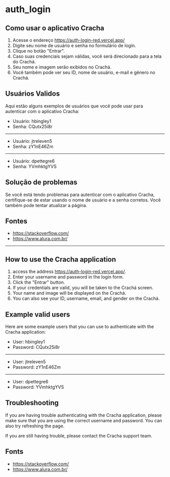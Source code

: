 # auth_login
## Como usar o aplicativo Cracha

1. Acesse o endereço https://auth-login-red.vercel.app/
2. Digite seu nome de usuário e senha no formulário de login.
3. Clique no botão "Entrar".
4. Caso suas credenciais sejam válidas, você será direcionado para a tela do Crachá.
5. Seu nome e imagem serão exibidos no Crachá.
6. Você também pode ver seu ID, nome de usuário, e-mail e gênero no Crachá.

## Usuários Validos

Aqui estão alguns exemplos de usuários que você pode usar para autenticar com o aplicativo Cracha:

* Usuário: hbingley1
* Senha: CQutx25i8r
------------------------------------------
* Usuário: jtreleven5
* Senha: zY1nE46Zm
------------------------------------------
* Usuário: dpettegre6
* Senha: YVmhktgYVS

## Solução de problemas

Se você está tendo problemas para autenticar com o aplicativo Cracha, certifique-se de estar usando o nome de usuário e a senha corretos. Você também pode tentar atualizar a página.

## Fontes
* https://stackoverflow.com/
* https://www.alura.com.br/
---------------------------------------------------------------------------------------------------------------------------------------------------

## How to use the Cracha application

1. access the address  https://auth-login-red.vercel.app/.
2. Enter your username and password in the login form.
3. Click the "Entrar" button.
4. If your credentials are valid, you will be taken to the Crachá screen.
5. Your name and image will be displayed on the Crachá.
6. You can also see your ID, username, email, and gender on the Crachá.

## Example valid users

Here are some example users that you can use to authenticate with the Cracha application:

* User: hbingley1
* Password: CQutx25i8r
------------------------------------------
* User: jtreleven5
* Password: zY1nE46Zm
------------------------------------------
* User: dpettegre6
* Password: YVmhktgYVS

## Troubleshooting

If you are having trouble authenticating with the Cracha application, please make sure that you are using the correct username and password. You can also try refreshing the page.

If you are still having trouble, please contact the Cracha support team.

## Fonts
* https://stackoverflow.com/
* https://www.alura.com.br/

